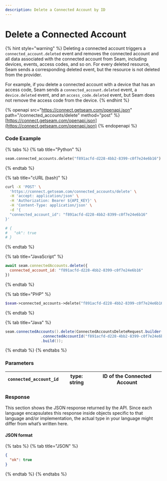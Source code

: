 ```yaml
---
description: Delete a Connected Account by ID
---
```


# Delete a Connected Account

{% hint style="warning" %}
Deleting a connected account triggers a `connected_account.deleted` event and removes the connected account and all data associated with the connected account from Seam, including devices, events, access codes, and so on. For every deleted resource, Seam sends a corresponding deleted event, but the resource is not deleted from the provider.

For example, if you delete a connected account with a device that has an access code, Seam sends a `connected_account.deleted` event, a `device.deleted` event, and an `access_code.deleted` event, but Seam does not remove the access code from the device.
{% endhint %}

{% openapi src="https://connect.getseam.com/openapi.json" path="/connected_accounts/delete" method="post" %}
[https://connect.getseam.com/openapi.json](https://connect.getseam.com/openapi.json)
{% endopenapi %}

### Code Example

{% tabs %}
{% tab title="Python" %}
```python
seam.connected_accounts.delete("f891acfd-d228-4bb2-8399-c0f7e24e6b16")
```
{% endtab %}

{% tab title="cURL (bash)" %}
```bash
curl -X 'POST' \
  'https://connect.getseam.com/connected_accounts/delete' \
  -H 'accept: application/json' \
  -H 'Authorization: Bearer ${API_KEY}' \
  -H 'Content-Type: application/json' \
  -d '{
  "connected_account_id": "f891acfd-d228-4bb2-8399-c0f7e24e6b16"
}'

# {
#   "ok": true
# }
```
{% endtab %}

{% tab title="JavaScript" %}
```javascript
await seam.connectedAccounts.delete({
  connected_account_id: "f891acfd-d228-4bb2-8399-c0f7e24e6b16"
})
```
{% endtab %}

{% tab title="PHP" %}
```php
$seam->connected_accounts->delete("f891acfd-d228-4bb2-8399-c0f7e24e6b16");
```
{% endtab %}

{% tab title="Java" %}
```java
seam.connectedAccounts().delete(ConnectedAccountsDeleteRequest.builder()
                .connectedAccountId("f891acfd-d228-4bb2-8399-c0f7e24e6b16")
                .build());
```
{% endtab %}
{% endtabs %}

### Parameters

| `connected_account_id` | type: string | ID of the Connected Account |
| ---------------------- | ------------ | --------------------------- |

### Response

This section shows the JSON response returned by the API. Since each language encapsulates this response inside objects specific to that language and/or implementation, the actual type in your language might differ from what’s written here.

#### JSON format

{% tabs %}
{% tab title="JSON" %}
```json
{
  "ok": true
}
```
{% endtab %}
{% endtabs %}
